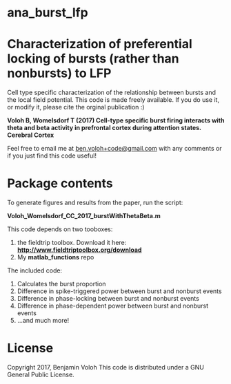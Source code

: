 # ana_burst_lfp

Characterization of preferential locking of bursts (rather than nonbursts) to LFP
============================================================

Cell type specific characterization of the relationship between bursts and the local field potential. This code is made freely available. If you do use it, or modify it, please cite the orginal publication :)

**Voloh B, Womelsdorf T (2017) Cell-type specific burst firing interacts with theta and beta activity in 
prefrontal cortex during attention states. Cerebral Cortex**

Feel free to email me at ben.voloh+code@gmail.com with any comments or if you just find this code useful!



Package contents
============================================================

To generate figures and results from the paper, run the script:

**Voloh_Womelsdorf_CC_2017_burstWithThetaBeta.m**

This code depends on two tooboxes:
1) the fieldtrip toolbox. Download it here:
**http://www.fieldtriptoolbox.org/download**
2) My **matlab_functions** repo

The included code:
1) Calculates the burst proportion
2) Difference in spike-triggered power between burst and nonburst events
3) Difference in phase-locking between burst and nonburst events
4) Difference in phase-dependent power between burst and nonburst events
5) ...and much more!



License
========
Copyright 2017, Benjamin Voloh
This code is distributed under a GNU General Public License.

